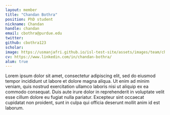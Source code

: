 ```yaml
---
layout: member
title: "Chandan Bothra"
position: PhD student
nickname: Chandan
handle: chandan
email: cbothra@purdue.edu
twitter: 
github: cbothra123
scholar: 
image: https://usmanjafri.github.io/isl-test-site/assets/images/team/chan.jpg
cv: https://www.linkedin.com/in/chandan-bothra/
alum: true
---
```

Lorem ipsum dolor sit amet, consectetur adipiscing elit, sed do eiusmod tempor incididunt ut labore et dolore magna aliqua. Ut enim ad minim veniam, quis nostrud exercitation ullamco laboris nisi ut aliquip ex ea commodo consequat. Duis aute irure dolor in reprehenderit in voluptate velit esse cillum dolore eu fugiat nulla pariatur. Excepteur sint occaecat cupidatat non proident, sunt in culpa qui officia deserunt mollit anim id est laborum.